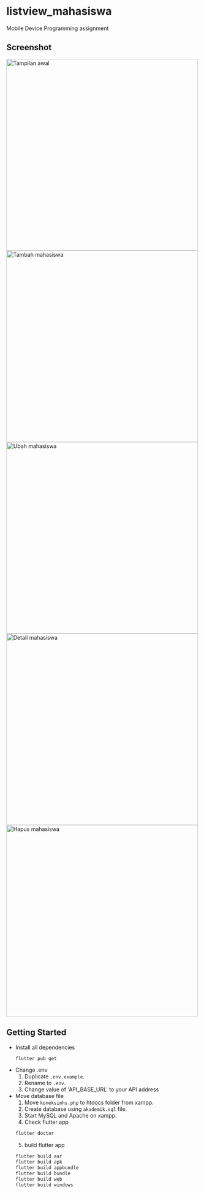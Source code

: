 # listview_mahasiswa
Mobile Device Programming assignment

## Screenshot
<img src="https://github.com/user-attachments/assets/1d40466b-aca3-4c0c-a5fc-00ac1d804130" alt="Tampilan awal" width="500"/>
<img src="https://github.com/user-attachments/assets/db79621a-a62a-4ce0-a0d6-3dfa6dc2bcf0" alt="Tambah mahasiswa" width="500"/>
<img src="https://github.com/user-attachments/assets/377e500e-460f-4065-9636-a17c3318c628" alt="Ubah mahasiswa" width="500"/>
<img src="https://github.com/user-attachments/assets/85251fea-5fcb-4d5d-9ed4-9cb32af955a9" alt="Detail mahasiswa" width="500"/>
<img src="https://github.com/user-attachments/assets/bfbc8462-f63a-426e-ac31-a2a2d15af0f0" alt="Hapus mahasiswa" width="500"/>

## Getting Started
- Install all dependencies
  ```bash
  flutter pub get
  ```
- Change .env  
  1. Duplicate `.env.example`.
  2. Rename to `.env`.
  3. Change value of 'API_BASE_URL' to your API address
- Move database file
  1. Move `koneksimhs.php` to htdocs folder from xampp.
  2. Create database using `akademik.sql` file.
  3. Start MySQL and Apache on xampp.
  4. Check flutter app
    ```bash
    flutter doctor
    ```
  5. build flutter app
    ```bash
    flutter build aar
    flutter build apk
    flutter build appbundle
    flutter build bundle
    flutter build web
    flutter build windows
    ```